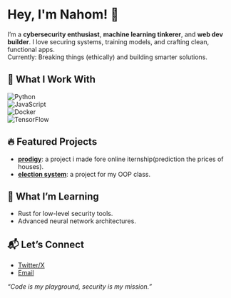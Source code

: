 # Hey, I'm Nahom! 👋  
I’m a **cybersecurity enthusiast**, **machine learning tinkerer**, and **web dev builder**. I love securing systems, training models, and crafting clean, functional apps.  
Currently: Breaking things (ethically) and building smarter solutions.

## 🔧 What I Work With  
![Python](https://img.shields.io/badge/-Python-3776AB?style=flat&logo=python&logoColor=white)  
![JavaScript](https://img.shields.io/badge/-JavaScript-F7DF1E?style=flat&logo=javascript&logoColor=black)  
![Docker](https://img.shields.io/badge/-Docker-2496ED?style=flat&logo=docker&logoColor=white)  
![TensorFlow](https://img.shields.io/badge/-TensorFlow-FF6F00?style=flat&logo=tensorflow&logoColor=white)  

## 🔥 Featured Projects  
- **[prodigy]((https://github.com/novaet12/PRODIGY_ML_01))**: a project i made fore online iternship(prediction the prices of houses).  
- **[election system](https://github.com/novaet12/election-sys)**: a project for my OOP class.  

## 🌱 What I’m Learning  
- Rust for low-level security tools.  
- Advanced neural network architectures.  

## 📬 Let’s Connect  
- [Twitter/X]((https://x.com/nahom20338288))  
- [Email](nyboss04@gmail.com)  

*“Code is my playground, security is my mission.”*
